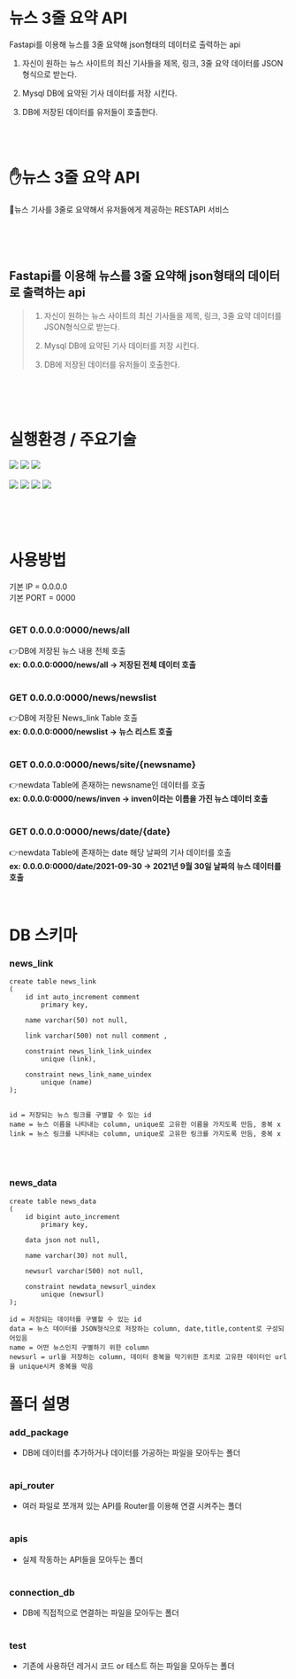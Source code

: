 # 뉴스 3줄 요약 API

Fastapi를 이용해 뉴스를 3줄 요약해 json형태의 데이터로 출력하는 api

1. 자신이 원하는 뉴스 사이트의 최신 기사들을 제목, 링크, 3줄 요약 데이터를 JSON형식으로 받는다.


2. Mysql DB에 요약된 기사 데이터를 저장 시킨다.


3. DB에 저장된 데이터를 유저들이 호출한다.

</br></br>

# ✋뉴스 3줄 요약 API

📰뉴스 기사를 3줄로 요약해서 유저들에게 제공하는 RESTAPI 서비스

</br>
</br>
</br>

## Fastapi를 이용해 뉴스를 3줄 요약해 json형태의 데이터로 출력하는 api

> 1. 자신이 원하는 뉴스 사이트의 최신 기사들을 제목, 링크, 3줄 요약 데이터를 JSON형식으로 받는다.
> 
>  2. Mysql DB에 요약된 기사 데이터를 저장 시킨다.
>  
>  3. DB에 저장된 데이터를 유저들이 호출한다.
</br>
</br>
</br>

# 실행환경 / 주요기술
<img src="https://img.shields.io/badge/linux-FCC624?style=for-the-badge&logo=linux&logoColor=black"> <img src="https://img.shields.io/badge/aws-232F3E?style=for-the-badge&logo=aws&logoColor=white"> <img src="https://img.shields.io/badge/PyCharm-000000?style=for-the-badge&logo=aws&logoColor=white">
</br> </br>
<img src="https://img.shields.io/badge/Python-3766AB?style=for-the-badge&logo=Python&logoColor=white"> <img src="https://img.shields.io/badge/mysql-4479A1?style=for-the-badge&logo=mysql&logoColor=white"> <img src="https://img.shields.io/badge/github-181717?style=for-the-badge&logo=github&logoColor=white"> <img src="https://img.shields.io/badge/FastAPI-009688?style=for-the-badge&logo=FastAPI&logoColor=white">


</br></br></br>

# 사용방법 
기본 IP = 0.0.0.0</br>
기본 PORT = 0000
</br></br>

### GET 0.0.0.0:0000/news/all
  👉DB에 저장된 뉴스 내용 전체 호출</br>
      __ex: 0.0.0.0:0000/news/all  -> 저장된 전체 데이터 호출__
  </br>
  </br>
### GET 0.0.0.0:0000/news/newslist
  👉DB에 저장된 News_link Table 호출</br>
      __ex: 0.0.0.0:0000/newslist  -> 뉴스 리스트 호출__
  </br>
  </br>
### GET 0.0.0.0:0000/news/site/{newsname}
  👉newdata Table에 존재하는 newsname인 데이터를 호출</br>
      __ex: 0.0.0.0:0000/news/inven  -> inven이라는 이름을 가진 뉴스 데이터 호출__
  </br>
  </br>
### GET 0.0.0.0:0000/news/date/{date}
  👉newdata Table에 존재하는 date 해당 날짜의 기사 데이터를 호출 </br>
      __ex: 0.0.0.0:0000/date/2021-09-30  -> 2021년 9월 30일 날짜의 뉴스 데이터를 호출__
</br></br></br>

# DB 스키마

### news_link
~~~
create table news_link
(
	id int auto_increment comment
		primary key,
    
	name varchar(50) not null,
  
	link varchar(500) not null comment ,
  
	constraint news_link_link_uindex
		unique (link),
    
	constraint news_link_name_uindex
		unique (name)
);


id = 저장되는 뉴스 링크를 구별할 수 있는 id
name = 뉴스 이름을 나타내는 column, unique로 고유한 이름을 가지도록 만듬, 중복 x
link = 뉴스 링크를 나타내는 column, unique로 고유한 링크를 가지도록 만듬, 중복 x

~~~
</br></br>
### news_data

~~~
create table news_data
(
	id bigint auto_increment
		primary key,
    
	data json not null,
  
	name varchar(30) not null,
  
	newsurl varchar(500) not null,
  
	constraint newdata_newsurl_uindex
		unique (newsurl)
);

id = 저장되는 데이터를 구별할 수 있는 id
data = 뉴스 데이터를 JSON형식으로 저장하는 column, date,title,content로 구성되어있음
name = 어떤 뉴스인지 구별하기 위한 column
newsurl = url을 저장하는 column, 데이터 중복을 막기위한 조치로 고유한 데이터인 url을 unique시켜 중복을 막음

~~~

# 폴더 설명 
### add_package
  - DB에 데이터를 추가하거나 데이터를 가공하는 파일을 모아두는 폴더
</br></br>
### api_router
  - 여러 파일로 쪼개져 있는 API를 Router를 이용해 연결 시켜주는 폴더
</br></br>
### apis
  - 실제 작동하는 API들을 모아두는 폴더
</br></br>
### connection_db
  - DB에 직접적으로 연결하는 파일을 모아두는 폴더
</br></br>
### test
   - 기존에 사용하던 레거시 코드 or 테스트 하는 파일을 모아두는 폴더
